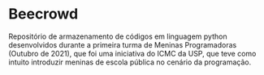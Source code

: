 # Beecrowd
Repositório de armazenamento de códigos em linguagem python desenvolvidos durante a primeira turma de Meninas Programadoras (Outubro de 2021), que foi uma iniciativa do ICMC da USP, que teve como intuito introduzir meninas de escola pública no cenário da programação.
